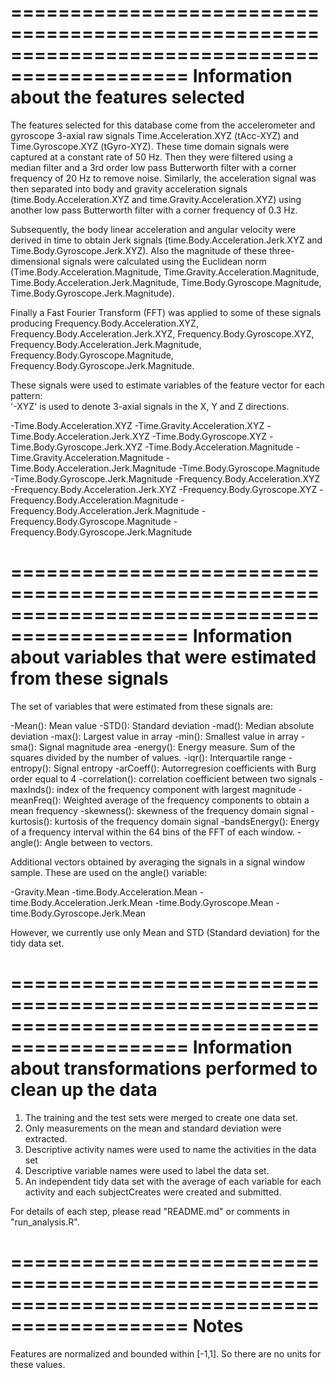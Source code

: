 =============================================================================================
Information about the features selected
=============================================================================================
The features selected for this database come from the accelerometer and gyroscope 3-axial raw signals Time.Acceleration.XYZ (tAcc-XYZ) and Time.Gyroscope.XYZ (tGyro-XYZ). These time domain signals were captured at a constant rate of 50 Hz. Then they were filtered using a median filter and a 3rd order low pass Butterworth filter with a corner frequency of 20 Hz to remove noise. Similarly, the acceleration signal was then separated into body and gravity acceleration signals (time.Body.Acceleration.XYZ and time.Gravity.Acceleration.XYZ) using another low pass Butterworth filter with a corner frequency of 0.3 Hz. 

Subsequently, the body linear acceleration and angular velocity were derived in time to obtain Jerk signals (time.Body.Acceleration.Jerk.XYZ and Time.Body.Gyroscope.Jerk.XYZ). Also the magnitude of these three-dimensional signals were calculated using the Euclidean norm (Time.Body.Acceleration.Magnitude, Time.Gravity.Acceleration.Magnitude, Time.Body.Acceleration.Jerk.Magnitude, Time.Body.Gyroscope.Magnitude, Time.Body.Gyroscope.Jerk.Magnitude). 

Finally a Fast Fourier Transform (FFT) was applied to some of these signals producing Frequency.Body.Acceleration.XYZ, Frequency.Body.Acceleration.Jerk.XYZ, Frequency.Body.Gyroscope.XYZ, Frequency.Body.Acceleration.Jerk.Magnitude, Frequency.Body.Gyroscope.Magnitude, Frequency.Body.Gyroscope.Jerk.Magnitude. 

These signals were used to estimate variables of the feature vector for each pattern:  
'-XYZ' is used to denote 3-axial signals in the X, Y and Z directions.

-Time.Body.Acceleration.XYZ
-Time.Gravity.Acceleration.XYZ
-Time.Body.Acceleration.Jerk.XYZ
-Time.Body.Gyroscope.XYZ
-Time.Body.Gyroscope.Jerk.XYZ
-Time.Body.Acceleration.Magnitude
-Time.Gravity.Acceleration.Magnitude
-Time.Body.Acceleration.Jerk.Magnitude
-Time.Body.Gyroscope.Magnitude
-Time.Body.Gyroscope.Jerk.Magnitude
-Frequency.Body.Acceleration.XYZ
-Frequency.Body.Acceleration.Jerk.XYZ
-Frequency.Body.Gyroscope.XYZ
-Frequency.Body.Acceleration.Magnitude
-Frequency.Body.Acceleration.Jerk.Magnitude
-Frequency.Body.Gyroscope.Magnitude
-Frequency.Body.Gyroscope.Jerk.Magnitude

=============================================================================================
Information about variables that were estimated from these signals
=============================================================================================
The set of variables that were estimated from these signals are: 

-Mean(): Mean value
-STD(): Standard deviation
-mad(): Median absolute deviation 
-max(): Largest value in array
-min(): Smallest value in array
-sma(): Signal magnitude area
-energy(): Energy measure. Sum of the squares divided by the number of values. 
-iqr(): Interquartile range 
-entropy(): Signal entropy
-arCoeff(): Autorregresion coefficients with Burg order equal to 4
-correlation(): correlation coefficient between two signals
-maxInds(): index of the frequency component with largest magnitude
-meanFreq(): Weighted average of the frequency components to obtain a mean frequency
-skewness(): skewness of the frequency domain signal 
-kurtosis(): kurtosis of the frequency domain signal 
-bandsEnergy(): Energy of a frequency interval within the 64 bins of the FFT of each window.
-angle(): Angle between to vectors.

Additional vectors obtained by averaging the signals in a signal window sample. These are used on the angle() variable:

-Gravity.Mean
-time.Body.Acceleration.Mean
-time.Body.Acceleration.Jerk.Mean
-time.Body.Gyroscope.Mean
-time.Body.Gyroscope.Jerk.Mean

However, we currently use only Mean and STD (Standard deviation) for the tidy data set.

=============================================================================================
Information about transformations performed to clean up the data
=============================================================================================
1. The training and the test sets were merged to create one data set.
2. Only measurements on the mean and standard deviation were extracted.
3. Descriptive activity names were used to name the activities in the data set
4. Descriptive variable names were used to label the data set. 
5. An independent tidy data set with the average of each variable for each activity and each subjectCreates were created and submitted.

For details of each step, please read "README.md" or comments in "run_analysis.R".

=============================================================================================
Notes
=============================================================================================
Features are normalized and bounded within [-1,1]. So there are no units for these values.

